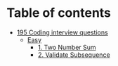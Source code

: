 # Table of contents

* [195 Coding interview questions](README.md)
  * [Easy](195-coding-interview-questions/easy/README.md)
    * [1. Two Number Sum](195-coding-interview-questions/easy/1.-two-number-sum.md)
    * [2. Validate Subsequence](195-coding-interview-questions/easy/2.-validate-subsequence.md)

